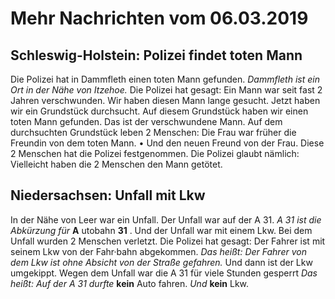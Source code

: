 # Mehr Nachrichten vom 06.03.2019


## Schleswig-Holstein: Polizei findet toten Mann
Die Polizei hat in Dammfleth einen toten Mann gefunden. 
*Dammfleth ist ein Ort in der Nähe von Itzehoe.* Die Polizei hat gesagt: Ein Mann war seit fast 2 Jahren verschwunden. Wir haben diesen Mann lange gesucht. Jetzt haben wir ein Grundstück durchsucht. Auf diesem Grundstück haben wir einen toten Mann gefunden. Das ist der verschwundene Mann. Auf dem durchsuchten Grundstück leben 2 Menschen: Die Frau war früher die Freundin von dem toten Mann. • Und den neuen Freund von der Frau. Diese 2 Menschen hat die Polizei festgenommen. Die Polizei glaubt nämlich: Vielleicht haben die 2 Menschen den Mann getötet. 

## Niedersachsen: Unfall mit Lkw
In der Nähe von Leer war ein Unfall. Der Unfall war auf der A 31. 
*A 31 ist die Abkürzung für* **A** utobahn **31** . Und der Unfall war mit einem Lkw. Bei dem Unfall wurden 2 Menschen verletzt. Die Polizei hat gesagt: Der Fahrer ist mit seinem Lkw von der Fahr·bahn abgekommen. *Das heißt:* 
*Der Fahrer von dem Lkw ist ohne Absicht von der Straße gefahren.* Und dann ist der Lkw umgekippt. Wegen dem Unfall war die A 31 für viele Stunden gesperrt *Das heißt:* 
*Auf der A 31 durfte* **kein** Auto fahren. 
*Und* **kein** Lkw. 
